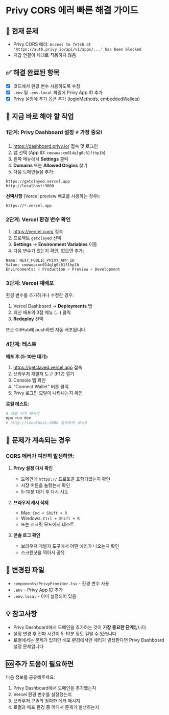 # Privy CORS 에러 빠른 해결 가이드

## 🚨 현재 문제
- Privy CORS 에러: `Access to fetch at 'https://auth.privy.io/api/v1/apps/...' has been blocked`
- 지갑 연결이 제대로 작동하지 않음

## ✅ 해결 완료된 항목
- [x] 코드에서 환경 변수 사용하도록 수정
- [x] `.env` 및 `.env.local` 파일에 Privy App ID 추가
- [x] Privy 설정에 추가 옵션 추가 (loginMethods, embeddedWallets)

## 🔧 **지금 바로 해야 할 작업**

### 1단계: Privy Dashboard 설정 ⭐ **가장 중요!**

1. https://dashboard.privy.io/ 접속 및 로그인
2. 앱 선택 (App ID: `cmeweacxn014qlg0c61fthp1h`)
3. 왼쪽 메뉴에서 **Settings** 클릭
4. **Domains** 또는 **Allowed Origins** 찾기
5. 다음 도메인들을 추가:

```
https://getclayed.vercel.app
http://localhost:3000
```

**선택사항** (Vercel preview 배포를 사용하는 경우):
```
https://*.vercel.app
```

### 2단계: Vercel 환경 변수 확인

1. https://vercel.com/ 접속
2. 프로젝트 `getclayed` 선택
3. **Settings** → **Environment Variables** 이동
4. 다음 변수가 있는지 확인, 없으면 추가:

```
Name: NEXT_PUBLIC_PRIVY_APP_ID
Value: cmeweacxn014qlg0c61fthp1h
Environments: ✓ Production ✓ Preview ✓ Development
```

### 3단계: Vercel 재배포

환경 변수를 추가하거나 수정한 경우:
1. Vercel Dashboard → **Deployments** 탭
2. 최신 배포의 3점 메뉴 (...) 클릭
3. **Redeploy** 선택

또는 GitHub에 push하면 자동 배포됩니다.

### 4단계: 테스트

**배포 후 (5-10분 대기):**
1. https://getclayed.vercel.app 접속
2. 브라우저 개발자 도구 (F12) 열기
3. Console 탭 확인
4. "Connect Wallet" 버튼 클릭
5. Privy 로그인 모달이 나타나는지 확인

**로컬 테스트:**
```bash
# 개발 서버 재시작
npm run dev
# http://localhost:3000 접속하여 테스트
```

## 🐛 문제가 계속되는 경우

### CORS 에러가 여전히 발생하면:

1. **Privy 설정 다시 확인**
   - 도메인에 `https://` 프로토콜 포함되었는지 확인
   - 저장 버튼을 눌렀는지 확인
   - 5-10분 대기 후 다시 시도

2. **브라우저 캐시 삭제**
   - Mac: `Cmd + Shift + R`
   - Windows: `Ctrl + Shift + R`
   - 또는 시크릿 모드에서 테스트

3. **콘솔 로그 확인**
   - 브라우저 개발자 도구에서 어떤 에러가 나오는지 확인
   - 스크린샷을 찍어서 공유

## 📝 변경된 파일

- `components/PrivyProvider.tsx` - 환경 변수 사용
- `.env` - Privy App ID 추가
- `.env.local` - 이미 설정되어 있음

## 💡 참고사항

- Privy Dashboard에서 도메인을 추가하는 것이 **가장 중요한 단계**입니다
- 설정 변경 후 전파 시간이 5-10분 정도 걸릴 수 있습니다
- 로컬에서는 문제가 없지만 배포 환경에서만 에러가 발생한다면 Privy Dashboard 설정 문제입니다

## 🆘 추가 도움이 필요하면

다음 정보를 공유해주세요:
1. Privy Dashboard에서 도메인을 추가했는지
2. Vercel 환경 변수를 설정했는지
3. 브라우저 콘솔의 정확한 에러 메시지
4. 로컬과 배포 환경 중 어디서 문제가 발생하는지

